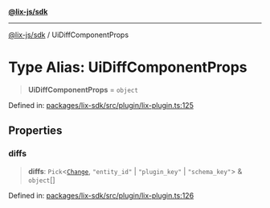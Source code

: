 [**@lix-js/sdk**](../README.md)

***

[@lix-js/sdk](../globals.md) / UiDiffComponentProps

# Type Alias: UiDiffComponentProps

> **UiDiffComponentProps** = `object`

Defined in: [packages/lix-sdk/src/plugin/lix-plugin.ts:125](https://github.com/opral/monorepo/blob/f4435d280cb682cf73d4f843d615781e28b8d0ec/packages/lix-sdk/src/plugin/lix-plugin.ts#L125)

## Properties

### diffs

> **diffs**: `Pick`\<[`Change`](Change.md), `"entity_id"` \| `"plugin_key"` \| `"schema_key"`\> & `object`[]

Defined in: [packages/lix-sdk/src/plugin/lix-plugin.ts:126](https://github.com/opral/monorepo/blob/f4435d280cb682cf73d4f843d615781e28b8d0ec/packages/lix-sdk/src/plugin/lix-plugin.ts#L126)
